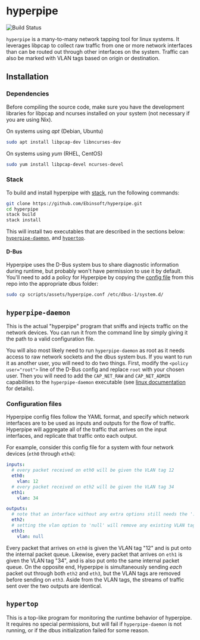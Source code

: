 # hyperpipe
![Build Status](https://github.com/Ebinsoft/hyperpipe/actions/workflows/haskell.yml/badge.svg)

`hyperpipe` is a many-to-many network tapping tool for linux systems.  It
leverages libpcap to collect raw traffic from one or more network interfaces
than can be routed out through other interfaces on the system.  Traffic can also
be marked with VLAN tags based on origin or destination.


## Installation

### Dependencies
Before compiling the source code, make sure you have the development libraries
for libpcap and ncurses installed on your system (not necessary if you are using
Nix).

On systems using *apt* (Debian, Ubuntu)
```bash
sudo apt install libpcap-dev libncurses-dev 
```

On systems using *yum* (RHEL, CentOS)
```bash
sudo yum install libpcap-devel ncurses-devel
```

### Stack
To build and install hyperpipe with [stack](https://www.haskellstack.org), run
the following commands:
```bash
git clone https://github.com/Ebinsoft/hyperpipe.git
cd hyperpipe
stack build
stack install
```

This will install two executables that are described in the sections below:
[`hyperpipe-daemon`](#hyperpipe-daemon), and [`hypertop`](#hypertop).

#### D-Bus
Hyperpipe uses the D-Bus system bus to share diagnostic information during
runtime, but probably won't have permission to use it by default. You'll need to
add a policy for Hyperpipe by copying the [config file](scripts/assets/hyperpipe.conf)
from this repo into the appropriate dbus
folder:
```bash
sudo cp scripts/assets/hyperpipe.conf /etc/dbus-1/system.d/
```

## `hyperpipe-daemon`
This is the actual "hyperpipe" program that sniffs and injects traffic on the
network devices.  You can run it from the command line by simply giving it the
path to a valid configuration file.

You will also most likely need to run `hyperpipe-daemon` as root as it needs
access to raw network sockets and the dbus system bus.  If you want to run it as
another user, you will need to do two things. First, modify the `<policy
user="root">` line of the D-Bus config and replace `root` with your chosen user.
Then you will need to add the `CAP_NET_RAW` and `CAP_NET_ADMIN` capabilities to
the `hyperpipe-daemon` executable (see [linux
documentation](https://man7.org/linux/man-pages/man7/capabilities.7.html) for
details).

### Configuration files
Hyperpipe config files follow the YAML format, and specify which network
interfaces are to be used as inputs and outputs for the flow of traffic.
Hyperpipe will aggregate all of the traffic that arrives on the input
interfaces, and replicate that traffic onto each output.

For example, consider this config file for a system with four network devices
(`eth0` through `eth4`):
```yaml
inputs:
  # every packet received on eth0 will be given the VLAN tag 12
  eth0:
    vlan: 12
  # every packet received on eth2 will be given the VLAN tag 34
  eth1:
    vlan: 34

outputs:
  # note that an interface without any extra options still needs the ':'
  eth2:
  # setting the vlan option to 'null' will remove any existing VLAN tags from the packets
  eth3:
    vlan: null
```

Every packet that arrives on `eth0` is given the VLAN tag "12" and is put onto
the internal packet queue.  Likewise, every packet that arrives on `eth1` is
given the VLAN tag "34", and is also put onto the same internal packet queue.
On the opposite end, Hyperpipe is simultaneously sending *each* packet out
through both `eth2` and `eth3`, but the VLAN tags are removed before sending on
`eth3`. Aside from the VLAN tags, the streams of traffic sent over the two
outputs are identical.


## `hypertop`
This is a top-like program for monitoring the runtime behavior of hyperpipe.  It
requires no special permissions, but will fail if `hyperpipe-daemon` is not
running, or if the dbus initialization failed for some reason.
